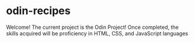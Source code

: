 # odin-recipes

Welcome! The current project is the Odin Project!
Once completed, the skills acquired will be 
proficiency in HTML, CSS, and JavaScript languages
